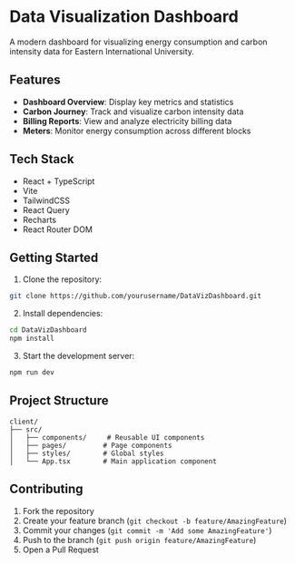 # Data Visualization Dashboard

A modern dashboard for visualizing energy consumption and carbon intensity data for Eastern International University.

## Features

- **Dashboard Overview**: Display key metrics and statistics
- **Carbon Journey**: Track and visualize carbon intensity data
- **Billing Reports**: View and analyze electricity billing data
- **Meters**: Monitor energy consumption across different blocks

## Tech Stack

- React + TypeScript
- Vite
- TailwindCSS
- React Query
- Recharts
- React Router DOM

## Getting Started

1. Clone the repository:
```bash
git clone https://github.com/yourusername/DataVizDashboard.git
```

2. Install dependencies:
```bash
cd DataVizDashboard
npm install
```

3. Start the development server:
```bash
npm run dev
```

## Project Structure

```
client/
├── src/
│   ├── components/     # Reusable UI components
│   ├── pages/         # Page components
│   ├── styles/        # Global styles
│   └── App.tsx        # Main application component
```

## Contributing

1. Fork the repository
2. Create your feature branch (`git checkout -b feature/AmazingFeature`)
3. Commit your changes (`git commit -m 'Add some AmazingFeature'`)
4. Push to the branch (`git push origin feature/AmazingFeature`)
5. Open a Pull Request 